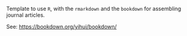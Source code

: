 Template to use `R`, with the `rmarkdown` and the `bookdown` for assembling 
journal articles.  

See: https://bookdown.org/yihui/bookdown/


